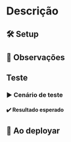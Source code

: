 # Descrição
<!-- 
Qual a responsabilidade da PR?
Faça uma descrição sobre as mudanças propostas.
Em caso de bug, contextualize o problema e referência a issue
-->


## 🛠️ Setup
<!-- O que precisa configurar para testar? -->


## 💭 Observações
<!-- Existe pontos importantes e que merecem atenção? -->


## Teste

### ▶️ Cenário de teste
<!--
Descreva as ações necessárias para testar

Exemplo:
1. Abrir o console na aba network
2. Clicar no botão confirmar
-->

#### ✔️ Resultado esperado
<!-- Ao fazer as ações anteriores, o que deve acontecer?

Exemplo:
Uma requisição HTTP com verbo GET deve ser feita para <endereco> e o resultado deve ser algo parecido com o contrato abaixo:
{ company: “XYZ” }
-->


## 🚢 Ao deployar
<!-- Tem algo importante para observar ou configurar na etapa de deploy? Detalhe o que for preciso. -->